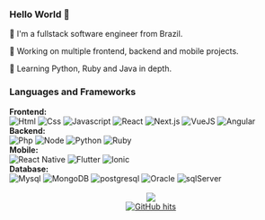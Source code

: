 ### Hello World 👋
:house_with_garden: I'm a fullstack software engineer from Brazil.

:telescope: Working on multiple frontend, backend and mobile projects.

:seedling: Learning Python, Ruby and Java in depth.

### Languages and Frameworks
<div>
   <div align="left"><b>Frontend:</b></div>
   <div align="left">
    <img alt="Html" src="https://img.shields.io/badge/html%20-%2320232a.svg?&style=for-the-badge&logo=html5&logoColor=e34c26" />
    <img alt="Css" src="https://img.shields.io/badge/css%20-%2320232a.svg?&style=for-the-badge&logo=css3&logoColor=2965f1" />
    <img alt="Javascript" src="https://img.shields.io/badge/javascript%20-%2320232a.svg?&style=for-the-badge&logo=javascript&logoColor=f5d22b" />
    <img alt="React" src="https://img.shields.io/badge/react%20-%2320232a.svg?&style=for-the-badge&logo=react&logoColor=%2361DAFB" />
    <img alt="Next.js" src="https://img.shields.io/badge/next%20-%2320232a.svg?&style=for-the-badge&logo=next.js&logoColor=ffffff" />
    <img alt="VueJS" src="https://img.shields.io/badge/vuejs%20-%2320232a.svg?&style=for-the-badge&logo=vue.js&logoColor=42b983" />
    <img alt="Angular" src="https://img.shields.io/badge/angular%20-%2320232a.svg?&style=for-the-badge&logo=angular&logoColor=9b1c16" />
    </div>
   <div align="left"><b>Backend:</b></div>
   <div align="left">
    <img alt="Php" src="https://img.shields.io/badge/php%20-%2320232a.svg?&style=for-the-badge&logo=php&logoColor=%7C86B4" />
    <img alt="Node" src="https://img.shields.io/badge/node%20-%2320232a.svg?&style=for-the-badge&logo=node.js&logoColor=%2343853D" />
    <img alt="Python" src="https://img.shields.io/badge/python%20-%2320232a.svg?&style=for-the-badge&logo=python&logoColor=#ffd343" />
    <img alt="Ruby" src="https://img.shields.io/badge/ruby%20-%2320232a.svg?&style=for-the-badge&logo=ruby&logoColor=9b1c16" />
    </div>
   <div align="left"><b>Mobile:</b></div>
   <div align="left">
    <img alt="React Native" src="https://img.shields.io/badge/reactnative%20-%2320232a.svg?&style=for-the-badge&logo=react&logoColor=61dafb" />
    <img alt="Flutter" src="https://img.shields.io/badge/flutter%20-%2320232a.svg?&style=for-the-badge&logo=flutter&logoColor=%2361DAFB" />
    <img alt="Ionic" src="https://img.shields.io/badge/ionic%20-%2320232a.svg?&style=for-the-badge&logo=ionic&logoColor=2965f1" />
    </div>
   <div align="left"><b>Database:</b></div>
   <div align="left">
    <img alt="Mysql" src="https://img.shields.io/badge/mysql%20-%2320232a.svg?&style=for-the-badge&logo=mysql&logoColor=9b1c16" />
    <img alt="MongoDB" src="https://img.shields.io/badge/mongodb%20-%2320232a.svg?&style=for-the-badge&logo=mongodb&logoColor=4DB33D" />
    <img alt="postgresql" src="https://img.shields.io/badge/postgresql%20-%2320232a.svg?&style=for-the-badge&logo=postgresql&logoColor=7C86B4" />
    <img alt="Oracle" src="https://img.shields.io/badge/oracle%20-%2320232a.svg?&style=for-the-badge&logo=oracle&logoColor=4DB33D" />
    <img alt="sqlServer" src="https://img.shields.io/badge/Microsoft%20SQL%20Sever-CC2927?style=for-the-badge&logo=microsoft%20sql%20server&logoColor=white" 
    </div>
</div>
</br>

<div align="center">
<img src="https://github-readme-stats.vercel.app/api?username=osvaldino&theme=midnight-purple&count_private=false&show_icons=true&include_all_commits=true" /></br>
<a href="https://github.com/osvaldino/osvaldino" target="_blank">
   <img alt="GitHub hits" src="https://img.shields.io/github/last-commit/osvaldino/osvaldino?label=profile%20updated&style=flat-square" />
</a>
</div>

<!--
Here are some ideas to get you started:

- 🔭 I’m currently working on ...
- 🌱 I’m currently learning ...
- 👯 I’m looking to collaborate on ...
- 🤔 I’m looking for help with ...
- 💬 Ask me about ...
- 📫 How to reach me: ...
- 😄 Pronouns: ...
- ⚡ Fun fact: ...
-->
